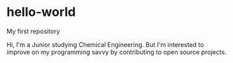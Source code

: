 # hello-world
My first repository

Hi, I'm a Junior studying Chemical Engineering. But I'm interested to improve on my programming savvy by contributing to open source projects.
